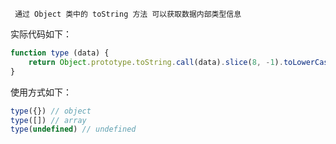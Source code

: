	 通过 Object 类中的 toString 方法 可以获取数据内部类型信息

实际代码如下：
```javaScript
function type (data) {
	return Object.prototype.toString.call(data).slice(8, -1).toLowerCase();
}
```

使用方式如下：
```javaScript
type({}) // object
type([]) // array
type(undefined) // undefined
```